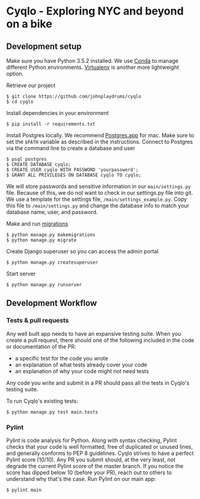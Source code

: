 # Cyqlo - Exploring NYC and beyond on a bike

## Development setup

Make sure you have Python 3.5.2 installed. We use [Conda](http://conda.pydata.org/docs/index.html) to manage different Python environments. [Virtualenv](https://virtualenv.pypa.io/en/stable/) is another more lightweight option.

Retrieve our project
```
$ git clone https://github.com/johnplaydrums/cyqlo
$ cd cyqlo
```

Install dependencies in your environment
```
$ pip install -r requirements.txt
```

Install Postgres locally. We recommend [Postgres.app](http://postgresapp.com/)
for mac. Make sure to set the `$PATH` variable as described in the instructions.
Connect to Postgres via the command line to create a database and user
```
$ psql postgres
$ CREATE DATABASE cyqlo;
$ CREATE USER cyqlo WITH PASSWORD 'yourpassword';
$ GRANT ALL PRIVILEGES ON DATABASE cyqlo TO cyqlo;
```

We will store passwords and sensitive information in our `main/settings.py` file.
Because of this, we do not want to check in our settings.py file into git.
We use a template for the settings file, `/main/settings_example.py`. Copy this file
to `/main/settings.py` and change the database info to match your database name, user, and password.

Make and run [migrations](https://docs.djangoproject.com/en/1.10/topics/migrations/)
```
$ python manage.py makemigrations
$ python manage.py migrate
```

Create Django superuser so you can access the admin portal
```
$ python manage.py createsuperuser
```

Start server
```
$ python manage.py runserver
```

## Development Workflow

### Tests & pull requests

Any well built app needs to have an expansive testing suite. When you create a pull request, there should one of the following included in the code or documentation of the PR:
 - a specific test for the code you wrote
 - an explanation of what tests already cover your code
 - an explanation of why your code might not need tests

Any code you write and submit in a PR should pass all the tests in Cyqlo's testing suite.

To run Cyqlo's existing tests:
```
$ python manage.py test main.tests
```

### Pylint

Pylint is code analysis for Python. Along with syntax checking, Pylint checks that your code is well formatted, free of duplicated or unused lines, and generally conforms to PEP 8 guidelines. Cyqlo strives to have a perfect Pylint score (10/10). Any PR you submit should, at the very least, not degrade the current Pylint score of the master branch. If you notice the score has dipped below 10 (before your PR), reach out to others to understand why that's the case.
Run Pylint on our main app:
```
$ pylint main
```
